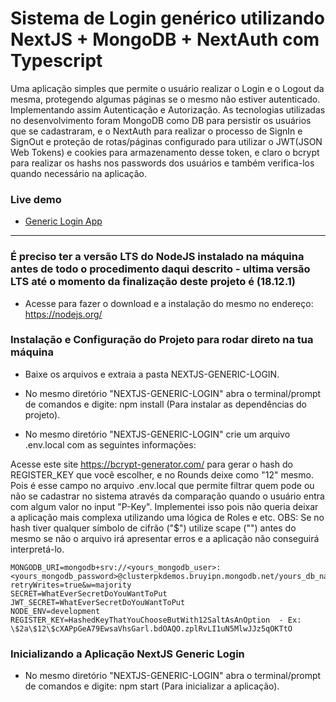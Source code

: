 # Sistema de Login genérico utilizando NextJS + MongoDB + NextAuth com Typescript

Uma aplicação simples que permite o usuário realizar o Login e o Logout da mesma, protegendo algumas páginas se o mesmo não estiver autenticado. Implementando assim Autenticação e Autorização. As tecnologias utilizadas no desenvolvimento foram MongoDB como DB para persistir os usuários que se cadastraram, e o NextAuth para realizar o processo de SignIn e SignOut e proteção de rotas/páginas configurado para utilizar o JWT(JSON Web Tokens) e cookies para armazenamento desse token, e claro o bcrypt para realizar os hashs nos passwords dos usuários e também verifica-los quando necessário na aplicação.

### Live demo

- [Generic Login App](https://nextjs-login-2077.vercel.app/ "Login App Homepage")

---

### É preciso ter a versão LTS do NodeJS instalado na máquina antes de todo o procedimento daqui descrito - ultima versão LTS até o momento da finalização deste projeto é (18.12.1)

- Acesse para fazer o download e a instalação do mesmo no endereço: https://nodejs.org/

### Instalação e Configuração do Projeto para rodar direto na tua máquina

- Baixe os arquivos e extraia a pasta NEXTJS-GENERIC-LOGIN.

- No mesmo diretório "NEXTJS-GENERIC-LOGIN" abra o terminal/prompt de comandos e digite: npm install (Para instalar as dependências do projeto).

- No mesmo diretório "NEXTJS-GENERIC-LOGIN" crie um arquivo .env.local com as seguintes informações:

Acesse este site https://bcrypt-generator.com/ para gerar o hash do REGISTER_KEY que você escolher, e no Rounds deixe como "12" mesmo. Pois é esse campo no arquivo .env.local que permite filtrar quem pode ou não se cadastrar no sistema através da comparação quando o usuário entra com algum valor no input "P-Key". Implementei isso pois não queria deixar a aplicação mais complexa utilizando uma lógica de Roles e etc. OBS: Se no hash tiver qualquer símbolo de cifrão ("$") utilize scape ("\") antes do mesmo se não o arquivo irá apresentar erros e a aplicação não conseguirá interpretá-lo.

```
MONGODB_URI=mongodb+srv://<yours_mongodb_user>:<yours_mongodb_password>@clusterpkdemos.bruyipn.mongodb.net/yours_db_name?retryWrites=true&w=majority
SECRET=WhatEverSecretDoYouWantToPut
JWT_SECRET=WhatEverSecretDoYouWantToPut
NODE_ENV=development
REGISTER_KEY=HashedKeyThatYouChooseButWith12SaltAsAnOption  - Ex: \$2a\$12\$cXAPpGeA79EwsaVhsGarl.bdOAQO.zplRvLI1uN5MlwJJz5qOKTtO
```

### Inicializando a Aplicação NextJS Generic Login

- No mesmo diretório "NEXTJS-GENERIC-LOGIN" abra o terminal/prompt de comandos e digite: npm start (Para inicializar a aplicação).
